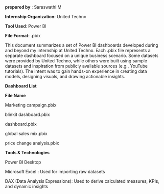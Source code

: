**prepared by** : Saraswathi M

**Internship Organization**: United Techno

**Tool Used**: Power BI

**File Format**: .pbix

This document summarizes a set of Power BI dashboards developed during and beyond my internship at United Techno. Each .pbix file represents a separate dashboard focused on a unique business scenario. Some datasets were provided by United Techno, while others were built using sample datasets and inspiration from publicly available sources (e.g., YouTube tutorials). The intent was to gain hands-on experience in creating data models, designing visuals, and drawing actionable insights.

**Dashboard List**

**File Name**	                                          

Marketing campaign.pbix	                 

blinkit dashboard.pbix	                

dashboard.pbix	                       

global sales mix.pbix	                   

price change analysis.pbix	             

**Tools & Technologies**

Power BI Desktop

Microsoft Excel : Used for importing raw datasets

DAX (Data Analysis Expressions): Used to derive calculated measures, KPIs, and dynamic insights
